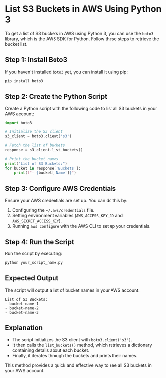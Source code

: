 
# List S3 Buckets in AWS Using Python 3

To get a list of S3 buckets in AWS using Python 3, you can use the `boto3` library, which is the AWS SDK for Python. Follow these steps to retrieve the bucket list.

## Step 1: Install Boto3

If you haven't installed `boto3` yet, you can install it using pip:

```bash
pip install boto3
```

## Step 2: Create the Python Script

Create a Python script with the following code to list all S3 buckets in your AWS account:

```python
import boto3

# Initialize the S3 client
s3_client = boto3.client('s3')

# Fetch the list of buckets
response = s3_client.list_buckets()

# Print the bucket names
print("List of S3 Buckets:")
for bucket in response['Buckets']:
    print(f"- {bucket['Name']}")
```

## Step 3: Configure AWS Credentials

Ensure your AWS credentials are set up. You can do this by:

1. Configuring the `~/.aws/credentials` file.
2. Setting environment variables (`AWS_ACCESS_KEY_ID` and `AWS_SECRET_ACCESS_KEY`).
3. Running `aws configure` with the AWS CLI to set up your credentials.

## Step 4: Run the Script

Run the script by executing:

```bash
python your_script_name.py
```

## Expected Output

The script will output a list of bucket names in your AWS account:

```
List of S3 Buckets:
- bucket-name-1
- bucket-name-2
- bucket-name-3
```

## Explanation

- The script initializes the S3 client with `boto3.client('s3')`.
- It then calls the `list_buckets()` method, which retrieves a dictionary containing details about each bucket.
- Finally, it iterates through the buckets and prints their names.

This method provides a quick and effective way to see all S3 buckets in your AWS account.